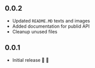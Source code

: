 ## 0.0.2

* Updated `README.MD` texts and images
* Added documentation for publid API
* Cleanup unused files

## 0.0.1

* Initial release 🎉 🥳
